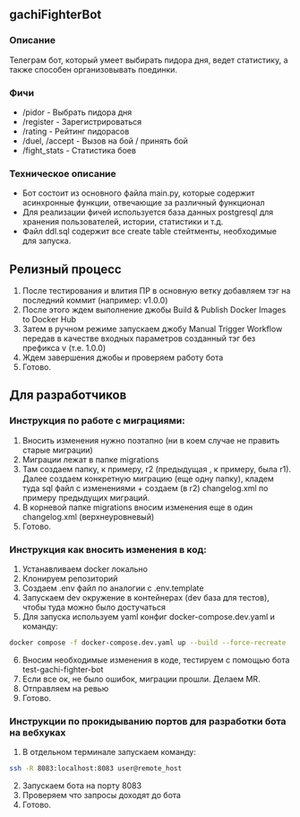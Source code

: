 ## gachiFighterBot

### Описание
Телеграм бот, который умеет выбирать пидора дня, ведет статистику, а также способен организовывать поединки. 

### Фичи
- /pidor - Выбрать пидора дня
- /register - Зарегистрироваться
- /rating - Рейтинг пидорасов
- /duel, /accept - Вызов на бой / принять бой
- /fight_stats - Статистика боев

### Техническое описание
- Бот состоит из основного файла main.py, которые содержит асинхронные функции, отвечающие за различный функционал
- Для реализации фичей используется база данных postgresql для хранения пользователей, истории, статистики и т.д. 
- Файл ddl.sql содержит все create table стейтменты, необходимые для запуска.

## Релизный процесс
1) После тестирования и влития ПР в основную ветку добавляем тэг на последний коммит (например: v1.0.0)
2) После этого ждем выполнение джобы Build & Publish Docker Images to Docker Hub
3) Затем в ручном режиме запускаем джобу Manual Trigger Workflow передав в качестве входных параметров созданный тэг без префикса v (т.е. 1.0.0)
4) Ждем завершения джобы и проверяем работу бота
5) Готово.

## Для разработчиков
### Инструкция по работе с миграциями:
1) Вносить изменения нужно поэтапно (ни в коем случае не править старые миграции)
2) Миграции лежат в папке migrations
3) Там создаем папку, к примеру, r2 (предыдущая , к примеру, была r1). Далее создаем конкретную миграцию (еще одну папку), кладем туда sql файл с изменениями + создаем (в r2) changelog.xml по примеру предыдущих миграций.
4) В корневой папке migrations вносим изменения еще в один changelog.xml (верхнеуровневый)
5) Готово. 

### Инструкция как вносить изменения в код:
1) Устанавливаем docker локально
2) Клонируем репозиторий
3) Создаем .env файл по аналогии с .env.template
4) Запускаем dev окружение в контейнерах (dev база для тестов), чтобы туда можно было достучаться
5) Для запуска используем yaml конфиг docker-compose.dev.yaml и команду:
```sh
docker compose -f docker-compose.dev.yaml up --build --force-recreate
```
6) Вносим необходимые изменения в коде, тестируем с помощью бота test-gachi-fighter-bot
7) Если все ок, не было ошибок, миграции прошли. Делаем MR.
8) Отправляем на ревью
9) Готово.

### Инструкции по прокидыванию портов для разработки бота на вебхуках
1) В отдельном терминале запускаем команду:
```sh
ssh -R 8083:localhost:8083 user@remote_host
```
2) Запускаем бота на порту 8083
3) Проверяем что запросы доходят до бота
4) Готово.
